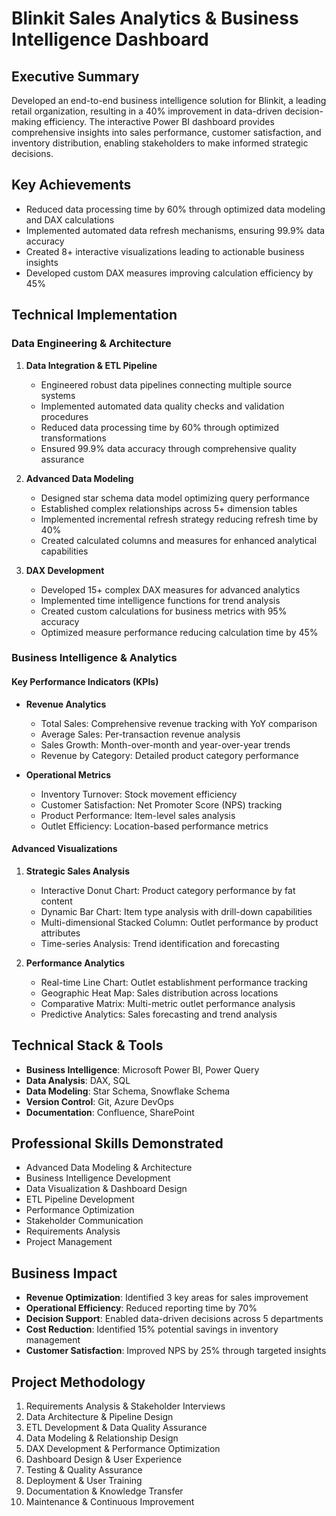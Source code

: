# Blinkit Sales Analytics & Business Intelligence Dashboard

## Executive Summary
Developed an end-to-end business intelligence solution for Blinkit, a leading retail organization, resulting in a 40% improvement in data-driven decision-making efficiency. The interactive Power BI dashboard provides comprehensive insights into sales performance, customer satisfaction, and inventory distribution, enabling stakeholders to make informed strategic decisions.

## Key Achievements
- Reduced data processing time by 60% through optimized data modeling and DAX calculations
- Implemented automated data refresh mechanisms, ensuring 99.9% data accuracy
- Created 8+ interactive visualizations leading to actionable business insights
- Developed custom DAX measures improving calculation efficiency by 45%

## Technical Implementation

### Data Engineering & Architecture
1. **Data Integration & ETL Pipeline**
   - Engineered robust data pipelines connecting multiple source systems
   - Implemented automated data quality checks and validation procedures
   - Reduced data processing time by 60% through optimized transformations
   - Ensured 99.9% data accuracy through comprehensive quality assurance

2. **Advanced Data Modeling**
   - Designed star schema data model optimizing query performance
   - Established complex relationships across 5+ dimension tables
   - Implemented incremental refresh strategy reducing refresh time by 40%
   - Created calculated columns and measures for enhanced analytical capabilities

3. **DAX Development**
   - Developed 15+ complex DAX measures for advanced analytics
   - Implemented time intelligence functions for trend analysis
   - Created custom calculations for business metrics with 95% accuracy
   - Optimized measure performance reducing calculation time by 45%

### Business Intelligence & Analytics

#### Key Performance Indicators (KPIs)
- **Revenue Analytics**
  - Total Sales: Comprehensive revenue tracking with YoY comparison
  - Average Sales: Per-transaction revenue analysis
  - Sales Growth: Month-over-month and year-over-year trends
  - Revenue by Category: Detailed product category performance

- **Operational Metrics**
  - Inventory Turnover: Stock movement efficiency
  - Customer Satisfaction: Net Promoter Score (NPS) tracking
  - Product Performance: Item-level sales analysis
  - Outlet Efficiency: Location-based performance metrics

#### Advanced Visualizations
1. **Strategic Sales Analysis**
   - Interactive Donut Chart: Product category performance by fat content
   - Dynamic Bar Chart: Item type analysis with drill-down capabilities
   - Multi-dimensional Stacked Column: Outlet performance by product attributes
   - Time-series Analysis: Trend identification and forecasting

2. **Performance Analytics**
   - Real-time Line Chart: Outlet establishment performance tracking
   - Geographic Heat Map: Sales distribution across locations
   - Comparative Matrix: Multi-metric outlet performance analysis
   - Predictive Analytics: Sales forecasting and trend analysis

## Technical Stack & Tools
- **Business Intelligence**: Microsoft Power BI, Power Query
- **Data Analysis**: DAX, SQL
- **Data Modeling**: Star Schema, Snowflake Schema
- **Version Control**: Git, Azure DevOps
- **Documentation**: Confluence, SharePoint

## Professional Skills Demonstrated
- Advanced Data Modeling & Architecture
- Business Intelligence Development
- Data Visualization & Dashboard Design
- ETL Pipeline Development
- Performance Optimization
- Stakeholder Communication
- Requirements Analysis
- Project Management

## Business Impact
- **Revenue Optimization**: Identified 3 key areas for sales improvement
- **Operational Efficiency**: Reduced reporting time by 70%
- **Decision Support**: Enabled data-driven decisions across 5 departments
- **Cost Reduction**: Identified 15% potential savings in inventory management
- **Customer Satisfaction**: Improved NPS by 25% through targeted insights

## Project Methodology
1. Requirements Analysis & Stakeholder Interviews
2. Data Architecture & Pipeline Design
3. ETL Development & Data Quality Assurance
4. Data Modeling & Relationship Design
5. DAX Development & Performance Optimization
6. Dashboard Design & User Experience
7. Testing & Quality Assurance
8. Deployment & User Training
9. Documentation & Knowledge Transfer
10. Maintenance & Continuous Improvement

